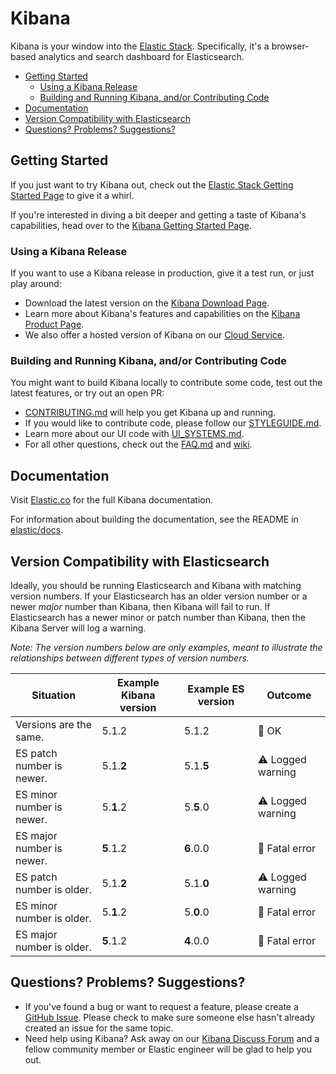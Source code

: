 # Kibana

Kibana is your window into the [Elastic Stack](https://www.elastic.co/products). Specifically, it's a browser-based analytics and search dashboard for Elasticsearch.

- [Getting Started](#getting-started)
  - [Using a Kibana Release](#using-a-kibana-release)
  - [Building and Running Kibana, and/or Contributing Code](#building-and-running-kibana-andor-contributing-code)
- [Documentation](#documentation)
- [Version Compatibility with Elasticsearch](#version-compatibility-with-elasticsearch)
- [Questions? Problems? Suggestions?](#questions-problems-suggestions)

## Getting Started

If you just want to try Kibana out, check out the [Elastic Stack Getting Started Page](https://www.elastic.co/start) to give it a whirl.

If you're interested in diving a bit deeper and getting a taste of Kibana's capabilities, head over to the [Kibana Getting Started Page](https://www.elastic.co/guide/en/kibana/current/getting-started.html).

### Using a Kibana Release

If you want to use a Kibana release in production, give it a test run, or just play around:

- Download the latest version on the [Kibana Download Page](https://www.elastic.co/downloads/kibana).
- Learn more about Kibana's features and capabilities on the
[Kibana Product Page](https://www.elastic.co/products/kibana).
- We also offer a hosted version of Kibana on our
[Cloud Service](https://www.elastic.co/cloud/as-a-service).

### Building and Running Kibana, and/or Contributing Code

You might want to build Kibana locally to contribute some code, test out the latest features, or try
out an open PR:

- [CONTRIBUTING.md](CONTRIBUTING.md) will help you get Kibana up and running.
- If you would like to contribute code, please follow our [STYLEGUIDE.md](STYLEGUIDE.md).
- Learn more about our UI code with [UI_SYSTEMS.md](src/legacy/ui/public/UI_SYSTEMS.md).
- For all other questions, check out the [FAQ.md](FAQ.md) and
[wiki](https://github.com/elastic/kibana/wiki).

## Documentation

Visit [Elastic.co](http://www.elastic.co/guide/en/kibana/current/index.html) for the full Kibana documentation.

For information about building the documentation, see the README in [elastic/docs](https://github.com/elastic/docs).

## Version Compatibility with Elasticsearch

Ideally, you should be running Elasticsearch and Kibana with matching version numbers. If your Elasticsearch has an older version number or a newer _major_ number than Kibana, then Kibana will fail to run. If Elasticsearch has a newer minor or patch number than Kibana, then the Kibana Server will log a warning.

_Note: The version numbers below are only examples, meant to illustrate the relationships between different types of version numbers._

| Situation                 | Example Kibana version     | Example ES version | Outcome |
| ------------------------- | -------------------------- |------------------- | ------- |
| Versions are the same.    | 5.1.2                      | 5.1.2              | 💚 OK      |
| ES patch number is newer. | 5.1.__2__                  | 5.1.__5__          | ⚠️ Logged warning      |
| ES minor number is newer. | 5.__1__.2                  | 5.__5__.0          | ⚠️ Logged warning      |
| ES major number is newer. | __5__.1.2                  | __6__.0.0          | 🚫 Fatal error      |
| ES patch number is older. | 5.1.__2__                  | 5.1.__0__          | ⚠️ Logged warning      |
| ES minor number is older. | 5.__1__.2                  | 5.__0__.0          | 🚫 Fatal error      |
| ES major number is older. | __5__.1.2                  | __4__.0.0          | 🚫 Fatal error      |

## Questions? Problems? Suggestions?

- If you've found a bug or want to request a feature, please create a [GitHub Issue](https://github.com/elastic/kibana/issues/new/choose).
  Please check to make sure someone else hasn't already created an issue for the same topic.
- Need help using Kibana? Ask away on our [Kibana Discuss Forum](https://discuss.elastic.co/c/kibana) and a fellow community member or
Elastic engineer will be glad to help you out.


